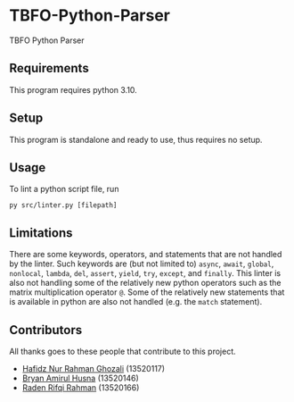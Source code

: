 # TBFO-Python-Parser
TBFO Python Parser

## Requirements
This program requires python 3.10.

## Setup
This program is standalone and ready to use, thus requires no setup.

## Usage
To lint a python script file, run
```
py src/linter.py [filepath]
```

## Limitations
There are some keywords, operators, and statements that are not handled by the linter.
Such keywords are (but not limited to) `async`, `await`, `global`, `nonlocal`, `lambda`, `del`, `assert`, `yield`, `try`,
`except`, and `finally`.
This linter is also not handling some of the relatively new python operators such as the matrix
multiplication operator `@`. Some of the relatively new statements that is available in python
are also not handled (e.g. the `match` statement).

## Contributors
All thanks goes to these people that contribute to this project.
* [Hafidz Nur Rahman Ghozali](https://github.com/hafidznrg) (13520117)
* [Bryan Amirul Husna](https://github.com/bryanahusna) (13520146)
* [Raden Rifqi Rahman](https://github.com/Radenz) (13520166)